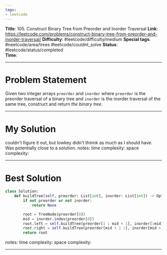 ```yaml
---
tags:
- leetcode
---
```

**Title**: 105. Construct Binary Tree from Preorder and Inorder Traversal
**Link**: https://leetcode.com/problems/construct-binary-tree-from-preorder-and-inorder-traversal/
**Difficulty**: #leetcode/difficulty/medium 
**Special tags**: #neetcode/area/trees #leetcode/couldnt_solve 
**Status**: #leetcode/status/completed  
**Time**: 

---
# Problem Statement
Given two integer arrays `preorder` and `inorder` where `preorder` is the preorder traversal of a binary tree and `inorder` is the inorder traversal of the same tree, construct and return _the binary tree_.

---
# My Solution
couldn't figure it out, but lowkey didn't thinnk as much as I should have. Was potentially close to a solution.
notes: 
time complexity: 
space complexity: 

---
# Best Solution
```python
class Solution:
    def buildTree(self, preorder: List[int], inorder: List[int]) -> Optional[TreeNode]:
        if not preorder or not inorder:
            return None

        root = TreeNode(preorder[0])
        mid = inorder.index(preorder[0])
        root.left = self.buildTree(preorder[1 : mid + 1], inorder[:mid])
        root.right = self.buildTree(preorder[mid + 1 :], inorder[mid + 1 :])
        return root
```
notes: 
time complexity: 
space complexity: 

---

